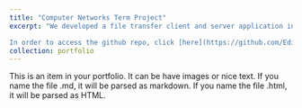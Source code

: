 ```yaml
---
title: "Computer Networks Term Project"
excerpt: "We developed a file transfer client and server application in C#. The client can upload and download files, make the files public or private, make copies on the server, request a list of all files and access other people's public files. Server can handle multiple client connections at a time. We extensively used the Socket and Threading libraries.\n\n

In order to access the github repo, click [here](https://github.com/EdinGuso/CS408-Computer-Networks)"
collection: portfolio
---
```


This is an item in your portfolio. It can be have images or nice text. If you name the file .md, it will be parsed as markdown. If you name the file .html, it will be parsed as HTML. 
